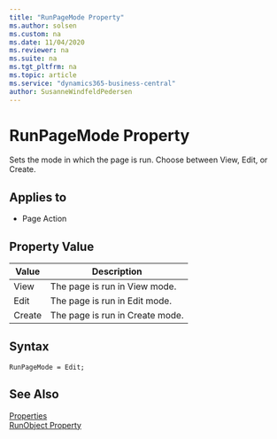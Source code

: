 ```yaml
---
title: "RunPageMode Property"
ms.author: solsen
ms.custom: na
ms.date: 11/04/2020
ms.reviewer: na
ms.suite: na
ms.tgt_pltfrm: na
ms.topic: article
ms.service: "dynamics365-business-central"
author: SusanneWindfeldPedersen
---
```

[//]: # (START>DO_NOT_EDIT)
[//]: # (IMPORTANT:Do not edit any of the content between here and the END>DO_NOT_EDIT.)
[//]: # (Any modifications should be made in the .xml files in the ModernDev repo.)
# RunPageMode Property
Sets the mode in which the page is run. Choose between View, Edit, or Create.

## Applies to
-   Page Action

## Property Value

|Value|Description|
|-----------|---------------------------------------|
|View|The page is run in View mode.|
|Edit|The page is run in Edit mode.|
|Create|The page is run in Create mode.|
[//]: # (IMPORTANT: END>DO_NOT_EDIT)

## Syntax

```AL
RunPageMode = Edit;
```

## See Also  

[Properties](devenv-properties.md)  
[RunObject Property](devenv-runobject-property.md)